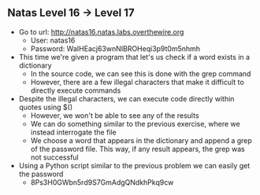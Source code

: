 ## Natas Level 16 → Level 17
- Go to url: http://natas16.natas.labs.overthewire.org
    - User: natas16
    - Password: WaIHEacj63wnNIBROHeqi3p9t0m5nhmh
- This time we're given a program that let's us check if a word exists in a dictionary
    - In the source code, we can see this is done with the grep command
    - However, there are a few illegal characters that make it difficult to directly execute commands
- Despite the illegal characters, we can execute code directly within quotes using $()
    - However, we won't be able to see any of the results
    - We can do something similar to the previous exercise, where we instead interrogate the file
    - We choose a word that appears in the dictionary and append a grep of the password file. This way, if any result appears, the grep was not successful
- Using a Python script similar to the previous problem we can easily get the password
    - 8Ps3H0GWbn5rd9S7GmAdgQNdkhPkq9cw
